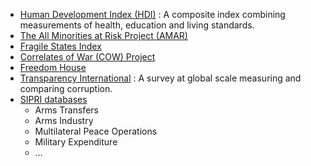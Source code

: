 
* [Human Development Index (HDI)](http://hdr.undp.org/en/content/human-development-index-hdi) : A composite index combining measurements of health, education and living standards.
* [The All Minorities at Risk Project (AMAR)](https://cidcm.umd.edu/research/all-minorities-risk-project)
* [Fragile States Index](http://fundforpeace.org/fsi/)
* [Correlates of War (COW) Project](http://www.correlatesofwar.org/)
* [Freedom House](https://freedomhouse.org/)
* [Transparency International](https://www.transparency.org/) : A survey at global scale measuring and comparing corruption.
* [SIPRI databases](https://www.sipri.org/databases)
    * Arms Transfers
    * Arms Industry
    * Multilateral Peace Operations
    * Military Expenditure
    * ...
